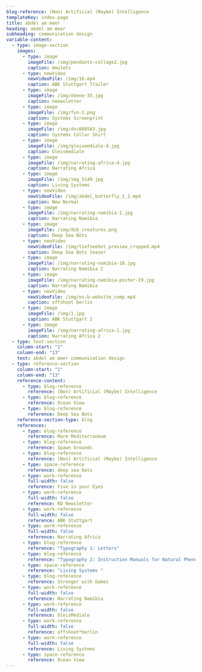 ```yaml
---
blog-reference: (Non) Artificial (Maybe) Intelligence
templateKey: index-page
title: abdel am meer
heading: abdel am meer
subheading: communication design
variable-content:
  - type: image-section
    images:
      - type: image
        imageFile: /img/pendants-collage2.jpg
        caption: Amulets
      - type: newVideo
        newVideoFile: /img/16.mp4
        caption: ABK Stuttgart Trailer
      - type: image
        imageFile: /img/ebene-35.jpg
        caption: neewsletter
      - type: image
        imageFile: /img/fun-2.png
        caption: Systems Screenprint
      - type: image
        imageFile: /img/dsc080563.jpg
        caption: Systems Collar Shirt
      - type: image
        imageFile: /img/gleismediale-4.jpg
        caption: Gleismediale
      - type: image
        imageFile: /img/narrating-africa-4.jpg
        caption: Narrating Africa
      - type: image
        imageFile: /img/img_5149.jpg
        caption: Living Systems
      - type: newVideo
        newVideoFile: /img/abdel_butterfly_1_2.mp4
        caption: New Normal
      - type: image
        imageFile: /img/narrating-namibia-1.jpg
        caption: Narrating Namibia
      - type: image
        imageFile: /img/dsb_creatures.png
        caption: Deep Sea Bots
      - type: newVideo
        newVideoFile: /img/tiefseebot_preview_cropped.mp4
        caption: Deep Sea Bots teaser
      - type: image
        imageFile: /img/narrating-namibia-10.jpg
        caption: Narrating Namibia 2
      - type: image
        imageFile: /img/narrating-namibia-poster-19.jpg
        caption: Narrating Namibia
      - type: newVideo
        newVideoFile: /img/os-b-website_comp.mp4
        caption: offshoot berlin
      - type: image
        imageFile: /img/1.jpg
        caption: ABK Stuttgart 2
      - type: image
        imageFile: /img/narrating-africa-1.jpg
        caption: Narrating Africa 2
  - type: text-section
    column-start: "1"
    column-end: "13"
    text: a﻿bdel am meer communication design
  - type: reference-section
    column-start: "1"
    column-end: "13"
    reference-content:
      - type: blog-reference
        reference: (Non) Artificial (Maybe) Intelligence
      - type: blog-reference
        reference: Ocean View
      - type: blog-reference
        reference: Deep Sea Bots
    reference-section-type: blog
    references:
      - type: blog-reference
        reference: Mare Mediterraneum
      - type: blog-reference
        reference: Spawn Grounds
      - type: blog-reference
        reference: (Non) Artificial (Maybe) Intelligence
      - type: space-reference
        reference: deep sea bots
      - type: work-reference
        full-width: false
        reference: Five in your Eyes
      - type: work-reference
        full-width: false
        reference: KD Newsletter
      - type: work-reference
        full-width: false
        reference: ABK Stuttgart
      - type: work-reference
        full-width: false
        reference: Narrating Africa
      - type: blog-reference
        reference: "Typography 1: Letters"
      - type: blog-reference
        reference: "Typography 2: Instruction Manuals for Natural Phenomena"
      - type: space-reference
        reference: "Living Systems "
      - type: blog-reference
        reference: Stronger with Games
      - type: work-reference
        full-width: false
        reference: Narrating Namibia
      - type: work-reference
        full-width: false
        reference: GleisMediale
      - type: work-reference
        full-width: false
        reference: offshoot*berlin
      - type: work-reference
        full-width: false
        reference: Living Systems
      - type: space-reference
        reference: Ocean View
---
```

